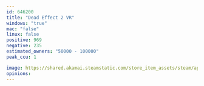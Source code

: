```yaml
---
id: 646200
title: "Dead Effect 2 VR"
windows: "true"
mac: "false"
linux: false
positive: 969
negative: 235
estimated_owners: "50000 - 100000"
peak_ccu: 1

image: https://shared.akamai.steamstatic.com/store_item_assets/steam/apps/646200/header.jpg?t=1715717802
opinions:
---
```

